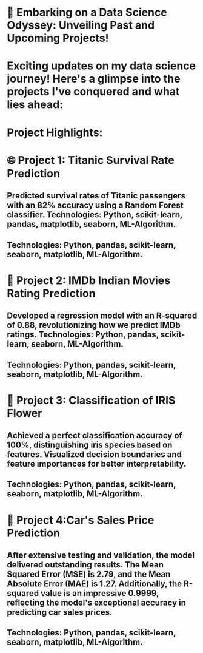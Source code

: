 # 🚀 Embarking on a Data Science Odyssey: Unveiling Past and Upcoming Projects!

# Exciting updates on my data science journey! Here's a glimpse into the projects I've conquered and what lies ahead:

# Project Highlights:

# 🌐 Project 1: Titanic Survival Rate Prediction
## Predicted survival rates of Titanic passengers with an 82% accuracy using a Random Forest classifier. Technologies: Python, scikit-learn, pandas, matplotlib, seaborn, ML-Algorithm.
## Technologies: Python, pandas, scikit-learn, seaborn, matplotlib, ML-Algorithm.

# 🎥 Project 2: IMDb Indian Movies Rating Prediction
## Developed a regression model with an R-squared of 0.88, revolutionizing how we predict IMDb ratings. Technologies: Python, pandas, scikit-learn, seaborn, ML-Algorithm.
## Technologies: Python, pandas, scikit-learn, seaborn, matplotlib, ML-Algorithm.

# 🌺 Project 3: Classification of IRIS Flower
## Achieved a perfect classification accuracy of 100%, distinguishing iris species based on features. Visualized decision boundaries and feature importances for better interpretability. 
## Technologies: Python, pandas, scikit-learn, seaborn, matplotlib, ML-Algorithm.

# 🚗 Project 4:Car's Sales Price Prediction
## After extensive testing and validation, the model delivered outstanding results. The Mean Squared Error (MSE) is 2.79, and the Mean Absolute Error (MAE) is 1.27. Additionally, the R-squared value is an impressive 0.9999, reflecting the model's exceptional accuracy in predicting car sales prices.
## Technologies: Python, pandas, scikit-learn, seaborn, matplotlib, ML-Algorithm.
